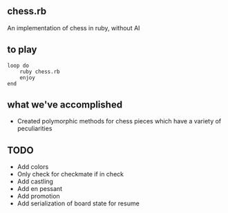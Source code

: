 ## chess.rb

An implementation of chess in ruby, without AI

## to play

    loop do
        ruby chess.rb
        enjoy
    end

## what we've accomplished

- Created polymorphic methods for chess pieces which have a variety of peculiarities

## TODO

- Add colors
- Only check for checkmate if in check
- Add castling
- Add en pessant
- Add promotion
- Add serialization of board state for resume
